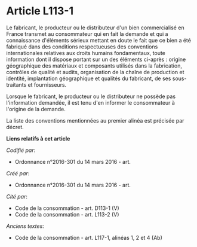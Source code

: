 # Article L113-1

Le fabricant, le producteur ou le distributeur d'un bien commercialisé en France transmet au consommateur qui en fait la
demande et qui a connaissance d'éléments sérieux mettant en doute le fait que ce bien a été fabriqué dans des conditions
respectueuses des conventions internationales relatives aux droits humains fondamentaux, toute information dont il dispose
portant sur un des éléments ci-après : origine géographique des matériaux et composants utilisés dans la fabrication,
contrôles de qualité et audits, organisation de la chaîne de production et identité, implantation géographique et qualités du
fabricant, de ses sous-traitants et fournisseurs.

Lorsque le fabricant, le producteur ou le distributeur ne possède pas l'information demandée, il est tenu d'en informer le
consommateur à l'origine de la demande.

La liste des conventions mentionnées au premier alinéa est précisée par décret.

**Liens relatifs à cet article**

_Codifié par_:

  - Ordonnance n°2016-301 du 14 mars 2016 - art.

_Créé par_:

  - Ordonnance n°2016-301 du 14 mars 2016 - art.

_Cité par_:

  - Code de la consommation - art. D113-1 (V)
  - Code de la consommation - art. L113-2 (V)

_Anciens textes_:

  - Code de la consommation - art. L117-1, alinéas 1, 2 et 4 (Ab)
